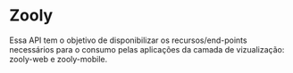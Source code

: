 # Zooly

Essa API tem o objetivo de disponibilizar os recursos/end-points necessários
para o consumo pelas aplicações da camada de vizualização: zooly-web e zooly-mobile.
